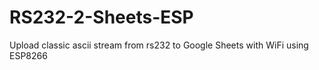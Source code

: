 # RS232-2-Sheets-ESP
Upload classic ascii stream from rs232 to Google Sheets with WiFi using ESP8266
